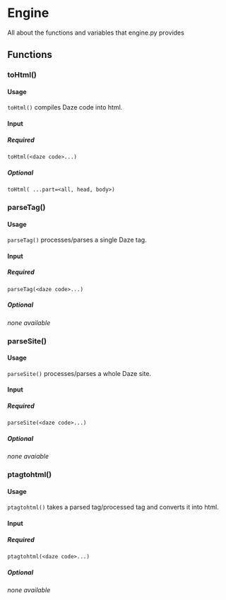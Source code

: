 # Engine
All about the functions and variables that engine.py provides
## Functions
### toHtml()
#### Usage
`toHtml()` compiles Daze code into html.
#### Input
##### Required
`toHtml(<daze code>...) `
##### Optional
`toHtml( ...part=<all, head, body>)`
### parseTag()
#### Usage
`parseTag()` processes/parses a single Daze tag.
#### Input
##### Required
`parseTag(<daze code>...) `
##### Optional
*none available*
### parseSite()
#### Usage
`parseSite()` processes/parses a whole Daze site.
#### Input
##### Required
`parseSite(<daze code>...) `
##### Optional
*none avaiable*
### ptagtohtml()
#### Usage
`ptagtohtml()` takes a parsed tag/processed tag and converts it into html.
#### Input
##### Required
`ptagtohtml(<daze code>...)`
##### Optional
*none available*